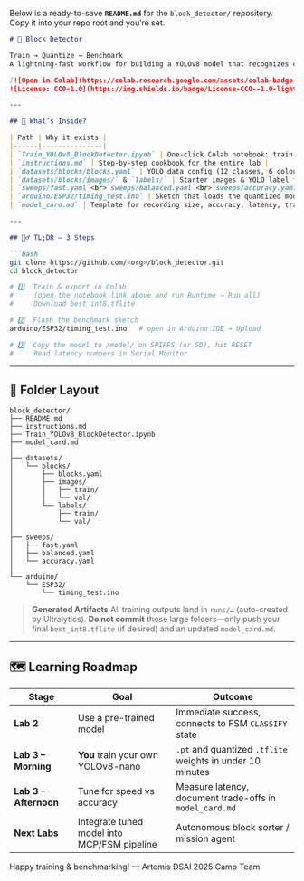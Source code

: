 Below is a ready-to-save **`README.md`** for the `block_detector/` repository.
Copy it into your repo root and you’re set.

````markdown
# 🧱 Block Detector

Train → Quantize → Benchmark  
A lightning-fast workflow for building a YOLOv8 model that recognizes coloured wooden blocks and measuring its latency on an ESP32-S3.

[![Open in Colab](https://colab.research.google.com/assets/colab-badge.svg)](Train_YOLOv8_BlockDetector.ipynb)
![License: CC0-1.0](https://img.shields.io/badge/License-CC0--1.0-lightgrey.svg)

---

## 📂 What’s Inside?

| Path | Why it exists |
|------|---------------|
| `Train_YOLOv8_BlockDetector.ipynb` | One-click Colab notebook: train, export, quantize |
| `instructions.md` | Step-by-step cookbook for the entire lab |
| `datasets/blocks/blocks.yaml` | YOLO data config (12 classes, 6 colours × 2 sizes) |
| `datasets/blocks/images/` & `labels/` | Starter images & YOLO label files |
| `sweeps/fast.yaml`<br>`sweeps/balanced.yaml`<br>`sweeps/accuracy.yaml` | Hyper-parameter presets: speed / balanced / accuracy push |
| `arduino/ESP32/timing_test.ino` | Sketch that loads the quantized model and prints inference latency |
| `model_card.md` | Template for recording size, accuracy, latency, training notes |

---

## 🏃‍♂️ TL;DR – 3 Steps

```bash
git clone https://github.com/<org>/block_detector.git
cd block_detector

# 1️⃣  Train & export in Colab
#     (open the notebook link above and run Runtime → Run all)
#     Download best_int8.tflite

# 2️⃣  Flash the benchmark sketch
arduino/ESP32/timing_test.ino   # open in Arduino IDE → Upload

# 3️⃣  Copy the model to /model/ on SPIFFS (or SD), hit RESET
#     Read latency numbers in Serial Monitor
````

---

## 🔧 Folder Layout

```
block_detector/
├── README.md
├── instructions.md
├── Train_YOLOv8_BlockDetector.ipynb
├── model_card.md
│
├── datasets/
│   └── blocks/
│       ├── blocks.yaml
│       ├── images/
│       │   ├── train/
│       │   └── val/
│       └── labels/
│           ├── train/
│           └── val/
│
├── sweeps/
│   ├── fast.yaml
│   ├── balanced.yaml
│   └── accuracy.yaml
│
└── arduino/
    └── ESP32/
        └── timing_test.ino
```

> **Generated Artifacts**
> All training outputs land in `runs/…` (auto-created by Ultralytics).
> **Do not commit** those large folders—only push your final `best_int8.tflite` (if desired) and an updated `model_card.md`.

---

## 🗺️ Learning Roadmap

| Stage                 | Goal                                        | Outcome                                                   |
| --------------------- | ------------------------------------------- | --------------------------------------------------------- |
| **Lab 2**             | Use a pre-trained model                     | Immediate success, connects to FSM `CLASSIFY` state       |
| **Lab 3 – Morning**   | **You** train your own YOLOv8-nano          | `.pt` and quantized `.tflite` weights in under 10 minutes |
| **Lab 3 – Afternoon** | Tune for speed vs accuracy                  | Measure latency, document trade-offs in `model_card.md`   |
| **Next Labs**         | Integrate tuned model into MCP/FSM pipeline | Autonomous block sorter / mission agent                   |

Happy training & benchmarking!
— Artemis DSAI 2025 Camp Team

```
```
